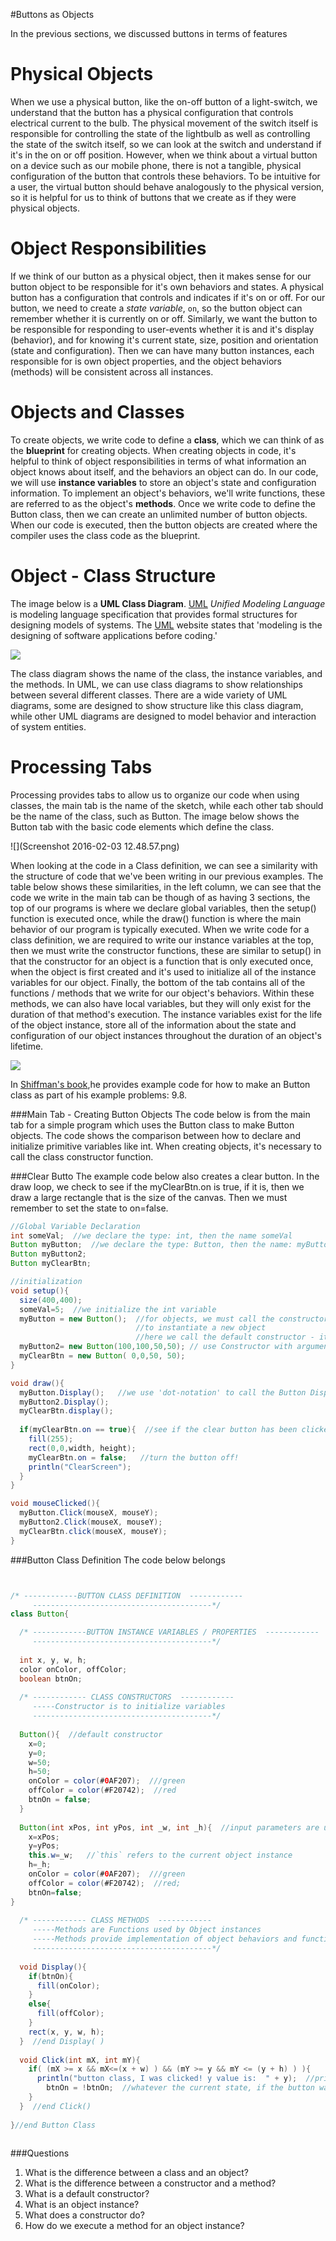 #Buttons as Objects

In the previous sections, we discussed buttons in terms of features 

Physical Objects
================

When we use a physical button, like the on-off button of a light-switch, we understand that the button has a physical configuration that controls electrical current to the bulb. The physical movement of the switch itself is responsible for controlling the state of the lightbulb as well as controlling the state of the switch itself, so we can look at the switch and understand if it's in the on or off position. However, when we think about a virtual button on a device such as our mobile phone, there is not a tangible, physical configuration of the button that controls these behaviors. To be intuitive for a user, the virtual button should behave analogously to the physical version, so it is helpful for us to think of buttons that we create as if they were physical objects.

Object Responsibilities
=======================

If we think of our button as a physical object, then it makes sense for our button object to be responsible for it's own behaviors and states. A physical button has a configuration that controls and indicates if it's on or off. For our button, we need to create a *state variable*, `on`, so the button object can remember whether it is currently on or off. Similarly, we want the button to be responsible for responding to user-events whether it is and it's display (behavior), and for knowing it's current state, size, position and orientation (state and configuration). Then we can have many button instances, each responsible for is own object properties, and the object behaviors (methods) will be consistent across all instances.

Objects and Classes
===================

To create objects, we write code to define a **class**, which we can think of as the **blueprint** for creating objects. When creating objects in code, it's helpful to think of object responsibilities in terms of what information an object knows about itself, and the behaviors an object can do. In our code, we will use **instance variables** to store an object's state and configuration information. To implement an object's behaviors, we'll write functions, these are referred to as the object's **methods**. Once we write code to define the Button class, then we can create an unlimited number of button objects. When our code is executed, then the button objects are created where the compiler uses the class code as the blueprint.

Object - Class Structure
========================

The image below is a **UML Class Diagram**. [UML](http://www.omg.org/gettingstarted/what_is_uml.htm) *Unified Modeling Language* is modeling language specification that provides formal structures for designing models of systems. The [UML](http://www.omg.org/gettingstarted/what_is_uml.htm) website states that 'modeling is the designing of software applications before coding.'

![](buttonClass.png)

The class diagram shows the name of the class, the instance variables, and the methods. In UML, we can use class diagrams to show relationships between several different classes. There are a wide variety of UML diagrams, some are designed to show structure like this class diagram, while other UML diagrams are designed to model behavior and interaction of system entities.

Processing Tabs
===============

Processing provides tabs to allow us to organize our code when using classes, the main tab is the name of the sketch, while each other tab should be the name of the class, such as Button. The image below shows the Button tab with the basic code elements which define the class.

![](Screenshot 2016-02-03 12.48.57.png)

When looking at the code in a Class definition, we can see a similarity with the structure of code that we've been writing in our previous examples. The table below shows these similarities, in the left column, we can see that the code we write in the main tab can be though of as having 3 sections, the top of our programs is where we declare global variables, then the setup() function is executed once, while the draw() function is where the main behavior of our program is typically executed. When we write code for a class definition, we are required to write our instance variables at the top, then we must write the constructor functions, these are similar to setup() in that the constructor for an object is a function that is only executed once, when the object is first created and it's used to initialize all of the instance variables for our object. Finally, the bottom of the tab contains all of the functions / methods that we write for our object's behaviors. Within these methods, we can also have local variables, but they will only exist for the duration of that method's execution. The instance variables exist for the life of the object instance, store all of the information about the state and configuration of our object instances throughout the duration of an object's lifetime.





![](MainVsClass.png)

In [Shiffman's book](http://learningprocessing.org),he provides example code for how to make an Button class as part of his example problems: 9.8.  

###Main Tab - Creating Button Objects
The code below is from the main tab for a simple program which uses the Button class to make Button objects.  The code shows the comparison between how to declare and initialize primitive variables like int.  When creating objects, it's necessary to call the class constructor function. 

###Clear Butto
The example code below also creates a clear button.  In the draw loop, we check to see if the myClearBtn.on is true, if it is, then we draw a large rectangle that is the size of the canvas.  Then we must remember to set the state to on=false.

```java
//Global Variable Declaration
int someVal;  //we declare the type: int, then the name someVal
Button myButton;  //we declare the type: Button, then the name: myButton
Button myButton2;
Button myClearBtn;

//initialization
void setup(){
  size(400,400);
  someVal=5;  //we initialize the int variable
  myButton = new Button();  //for objects, we must call the constructor method
                            //to instantiate a new object
                            //here we call the default constructor - it takes no input arguments
  myButton2= new Button(100,100,50,50); // use Constructor with arguments
  myClearBtn = new Button( 0,0,50, 50);
}                            

void draw(){
  myButton.Display();   //we use 'dot-notation' to call the Button Display() method
  myButton2.Display();
  myClearBtn.display();
  
  if(myClearBtn.on == true){  //see if the clear button has been clicked
    fill(255);
    rect(0,0,width, height);
    myClearBtn.on = false;   //turn the button off!
    println("ClearScreen");
  }
}

void mouseClicked(){
  myButton.Click(mouseX, mouseY); 
  myButton2.Click(mouseX, mouseY);
  myClearBtn.click(mouseX, mouseY);
}

```

###Button Class Definition
The code below belongs 

```java


/* ------------BUTTON CLASS DEFINITION  ------------
     ----------------------------------------*/
class Button{

  /* ------------BUTTON INSTANCE VARIABLES / PROPERTIES  ------------
     ----------------------------------------*/
     
  int x, y, w, h;   
  color onColor, offColor;
  boolean btnOn;
  
  /* ------------ CLASS CONSTRUCTORS  ------------
     -----Constructor is to initialize variables
     ----------------------------------------*/
     
  Button(){  //default constructor
    x=0;
    y=0;
    w=50;
    h=50;
    onColor = color(#0AF207);  ///green
    offColor = color(#F20742);  //red
    btnOn = false;
  }
  
  Button(int xPos, int yPos, int _w, int _h){  //input parameters are used to initialize instance variable values
    x=xPos;
    y=yPos;
    this.w=_w;   //`this` refers to the current object instance
    h=_h;
    onColor = color(#0AF207);  ///green
    offColor = color(#F20742);  //red;
    btnOn=false;
}
  
  /* ------------ CLASS METHODS  ------------
     -----Methods are Functions used by Object instances
     -----Methods provide implementation of object behaviors and functions
     ----------------------------------------*/
  
  void Display(){
    if(btnOn){
      fill(onColor);
    }
    else{
      fill(offColor);
    }
    rect(x, y, w, h);
  }  //end Display( )
  
  void Click(int mX, int mY){
    if( (mX >= x && mX<=(x + w) ) && (mY >= y && mY <= (y + h) ) ){
      println("button class, I was clicked! y value is:  " + y);  //print y variable lets us debug and verify which button was pressed
        btnOn = !btnOn;  //whatever the current state, if the button was clicked, set to the opposite state value: true or false
    }
  }  //end Click()
  
}//end Button Class
  
```

###Questions

1.  What is the difference between a class and an object?
2.  What is the difference between a constructor and a method?
3.  What is a default constructor?
4.  What is an object instance?
5.  What does a constructor do?
6.  How do we execute a method for an object instance?